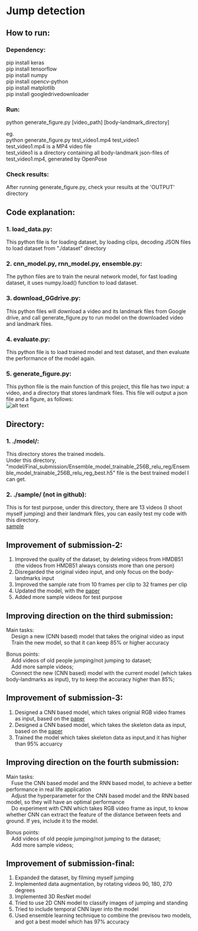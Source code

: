 # Jump detection
## How to run:
### Dependency:
pip install keras  
pip install tensorflow  
pip install numpy  
pip install opencv-python  
pip install matplotlib  
pip install googledrivedownloader  

### Run:
python generate_figure.py  [video_path]  [body-landmark_directory]  

eg.  
python generate_figure.py  test_video1.mp4  test_video1  
test_video1.mp4 is a MP4 video file  
test_video1 is a directory containing all body-landmark json-files of test_video1.mp4, generated by OpenPose

### Check results:
After running generate_figure.py, check your results at the 'OUTPUT' directory

## Code explanation:
### 1. load_data.py:
This python file is for loading dataset, by loading clips,
 decoding JSON files to load dataset from "./dataset" directory
### 2. cnn_model.py, rnn_model.py, ensemble.py:
The python files are to train the neural network model, for fast loading dataset,
it uses numpy.load() function to load dataset.  
### 3. download_GGdrive.py:  
This python files will download a video and its landmark files from Google drive, and call generate_figure.py to run model on the downloaded video and landmark files.
### 4. evaluate.py:
This python file is to load trained model and test dataset, and then evaluate the performance of the model again.
### 5. generate_figure.py:
This python file is the main function of this project, this file has two input:
a video, and a directory that stores landmark files. This file will output a json file and a figure, as follows:  
![alt text](https://github.com/shyuan7-software/images/blob/master/generate_figure_result.png)

## Directory:
### 1. ./model/:
This directory stores the trained models.    
Under this directory, "model/Final_submission/Ensemble_model_trainable_256B_relu_reg/Ensemble_model_trainable_256B_relu_reg_best.h5" file is the best trained model I can get.


### 2. ./sample/ (not in github):
This is for test purpose, under this directory, there are 13 videos (I shoot myself jumping) and their landmark files, you can easily
test my code with this directory.  
[sample](https://drive.google.com/file/d/1TO9qZnFNA0U0Kj7CNqGJTSWKzFSaqOC5/view?usp=sharing)


## Improvement of submission-2:
1. Improved the quality of the dataset, by deleting videos from HMDB51 (the videos from HMDB51 always consists more than one person)
2. Disregarded the original video input, and only focus on the body-landmarks input
3. Improved the sample rate from 10 frames per clip to 32 frames per clip
4. Updated the model, with the [paper](https://arxiv.org/abs/1704.02581)
5. Added more sample videos for test purpose

## Improving direction on the third submission:
Main tasks:   
&#8195;Design a new (CNN based) model that takes the original video as input  
&#8195;Train the new model, so that it can keep 85% or higher accuracy  
  
Bonus points:   
&#8195;Add videos of old people jumping/not jumping to dataset;   
&#8195;Add more sample videos;   
&#8195;Connect the new (CNN based) model with the current model (which takes body-landmarks as input), try to keep the accuracy higher than 85%;

## Improvement of submission-3:
1. Designed a CNN based model, which takes orignial RGB video frames as input, based on the [paper](https://papers.nips.cc/paper/5353-two-stream-convolutional-networks-for-action-recognition-in-videos.pdf)
2. Designed a CNN based model, which takes the skeleton data as input, based on the [paper](https://arxiv.org/pdf/1704.07595.pdf)
3. Trained the model which takes skeleton data as input,and it has higher than 95% accuarcy

## Improving direction on the fourth submission:
Main tasks:   
&#8195;Fuse the CNN based model and the RNN based model, to achieve a better performance in real life application  
&#8195;Adjust the hyperparameter for the CNN based model and the RNN based model, so they will have an optimal performance  
&#8195;Do experiment with CNN which takes RGB video frame as input, to know whether CNN can extract the feature of the distance between feets and ground. If yes, include it to the model.
  
Bonus points:   
&#8195;Add videos of old people jumping/not jumping to the dataset;   
&#8195;Add more sample videos;   

## Improvement of submission-final:
1. Expanded the dataset, by filming myself jumping
2. Implemented data augmentation, by rotating videos 90, 180, 270 degrees
3. Implemented 3D ResNet model  
4. Tried to use 2D CNN model to classify images of jumping and standing
5. Tried to include temporal CNN layer into the model
6. Used ensemble learning technique to combine the previsou two models, and got a best model which has 97% accuracy